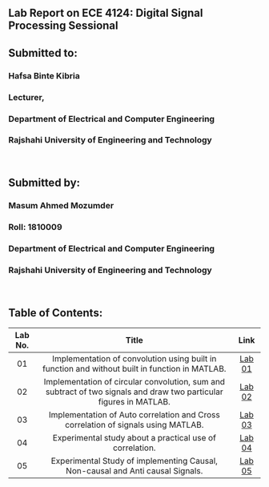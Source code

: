 ## Lab Report on ECE 4124: Digital Signal Processing Sessional

## Submitted to:

### **Hafsa Binte Kibria**
### Lecturer,
### Department of Electrical and Computer Engineering
### Rajshahi University of Engineering and Technology

<br>

## Submitted by:

### **Masum Ahmed Mozumder**
### Roll: 1810009
### Department of Electrical and Computer Engineering
### Rajshahi University of Engineering and Technology


<br>

## Table of Contents:

| Lab No. | Title | Link |
| :---: | :---: | :---: |
| 01 | Implementation of convolution using built in function and without built in function in MATLAB. | [Lab 01](https://github.com/Masum-1810009/DSP-Lab-Reports/blob/Masum-1810009-patch-1/lab%20report%201.md)
| 02 | Implementation of circular convolution, sum and subtract of two signals and draw two particular figures in MATLAB. | [Lab 02](https://github.com/Masum-1810009/DSP-Lab-Reports/blob/Masum-1810009-patch-1/lab%20report%202.md)
| 03 | Implementation of Auto correlation and Cross correlation of signals using MATLAB. | [Lab 03](https://github.com/Masum-1810009/DSP-Lab-Reports/blob/Masum-1810009-patch-1/lab%20report%203.md)
| 04 | Experimental study about a practical use of correlation. | [Lab 04](https://github.com/Masum-1810009/DSP-Lab-Reports/blob/Masum-1810009-patch-1/lab%20report%204.md)
| 05 | Experimental Study of implementing Causal, Non-causal and Anti causal Signals. | [Lab 05](https://github.com/Masum-1810009/DSP-Lab-Reports/blob/Masum-1810009-patch-1/lab%20report%205.md)
